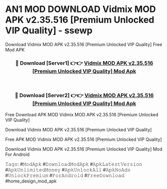 # AN1 MOD DOWNLOAD Vidmix MOD APK v2.35.516 [Premium Unlocked VIP Quality] - ssewp
Download Vidmix MOD APK v2.35.516 [Premium Unlocked VIP Quality] Free Mod APK

<div align="center">
<h3>🔴 Download [Server1] 👉👉 <a href="https://apk-comot.site?title=Vidmix_MOD_APK_v2.35.516_[Premium_Unlocked_VIP_Quality]">Vidmix MOD APK v2.35.516 [Premium Unlocked VIP Quality] Mod Apk</a></h3><br>

<h3>🔴 Download [Server2] 👉👉 <a href="https://apk-comot.site?title=Vidmix_MOD_APK_v2.35.516_[Premium_Unlocked_VIP_Quality]">Vidmix MOD APK v2.35.516 [Premium Unlocked VIP Quality] Mod Apk</a></h3>
</div>


Free Download APK MOD Vidmix MOD APK v2.35.516 [Premium Unlocked VIP Quality]

Download Vidmix MOD APK v2.35.516 [Premium Unlocked VIP Quality] 

Free APK MOD Vidmix MOD APK v2.35.516 [Premium Unlocked VIP Quality] 

Download Vidmix MOD APK v2.35.516 [Premium Unlocked VIP Quality] Mod For Android

𝚃𝚊𝚐𝚜: #𝙼𝚘𝚍𝙰𝚙𝚔 #𝙳𝚘𝚠𝚗𝚕𝚘𝚊𝚍𝙼𝚘𝚍𝙰𝚙𝚔 #𝙰𝚙𝚔𝙻𝚊𝚝𝚎𝚜𝚝𝚅𝚎𝚛𝚜𝚒𝚘𝚗 #𝙰𝚙𝚔𝚄𝚗𝚕𝚒𝚖𝚒𝚝𝚎𝚍𝙼𝚘𝚗𝚎𝚢 #𝙰𝚙𝚔𝚄𝚗𝚕𝚘𝚌𝚔𝙰𝚕𝚕 #𝙰𝚙𝚔𝙽𝚘𝙰𝚍𝚜 #𝚄𝚗𝚕𝚘𝚌𝚔𝙿𝚛𝚎𝚖𝚒𝚞𝚖 #𝙵𝚘𝚛𝙰𝚗𝚍𝚛𝚘𝚒𝚍 #𝙵𝚛𝚎𝚎𝙳𝚘𝚠𝚗𝚕𝚘𝚊𝚍 #home_design_mod_apk